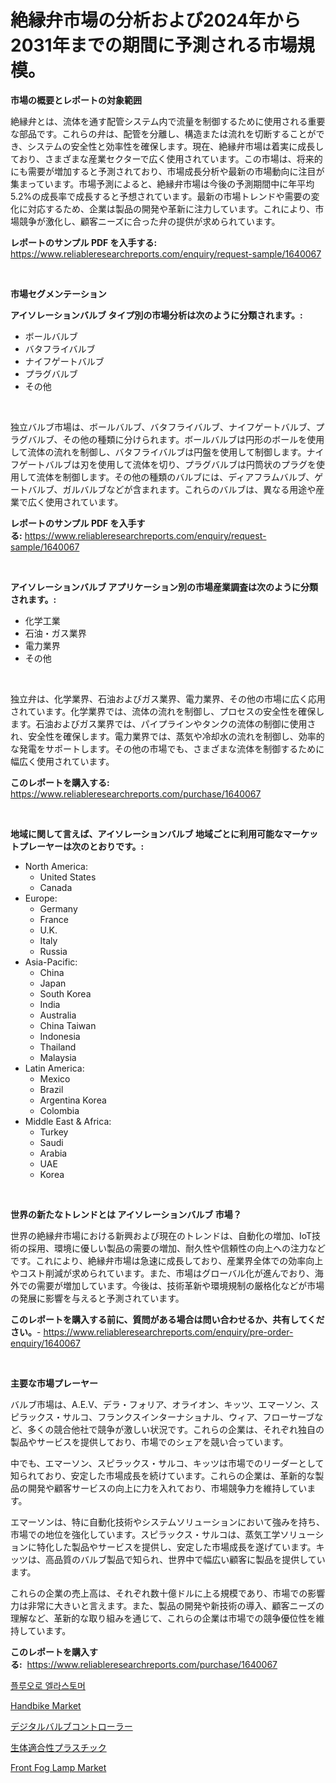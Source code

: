 <p><h1>絶縁弁市場の分析および2024年から2031年までの期間に予測される市場規模。</h1></p><p><strong>市場の概要とレポートの対象範囲</strong></p>
<p><p>絶縁弁とは、流体を通す配管システム内で流量を制御するために使用される重要な部品です。これらの弁は、配管を分離し、構造または流れを切断することができ、システムの安全性と効率性を確保します。現在、絶縁弁市場は着実に成長しており、さまざまな産業セクターで広く使用されています。この市場は、将来的にも需要が増加すると予測されており、市場成長分析や最新の市場動向に注目が集まっています。市場予測によると、絶縁弁市場は今後の予測期間中に年平均5.2%の成長率で成長すると予想されています。最新の市場トレンドや需要の変化に対応するため、企業は製品の開発や革新に注力しています。これにより、市場競争が激化し、顧客ニーズに合った弁の提供が求められています。</p></p>
<p><strong>レポートのサンプル PDF を入手する:</strong> <a href="https://www.reliableresearchreports.com/enquiry/request-sample/1640067">https://www.reliableresearchreports.com/enquiry/request-sample/1640067</a></p>
<p>&nbsp;</p>
<p><strong>市場セグメンテーション</strong></p>
<p><strong>アイソレーションバルブ タイプ別の市場分析は次のように分類されます。:</strong></p>
<p><ul><li>ボールバルブ</li><li>バタフライバルブ</li><li>ナイフゲートバルブ</li><li>プラグバルブ</li><li>その他</li></ul></p>
<p>&nbsp;</p>
<p><p>独立バルブ市場は、ボールバルブ、バタフライバルブ、ナイフゲートバルブ、プラグバルブ、その他の種類に分けられます。ボールバルブは円形のボールを使用して流体の流れを制御し、バタフライバルブは円盤を使用して制御します。ナイフゲートバルブは刃を使用して流体を切り、プラグバルブは円筒状のプラグを使用して流体を制御します。その他の種類のバルブには、ディアフラムバルブ、ゲートバルブ、ガルバルブなどが含まれます。これらのバルブは、異なる用途や産業で広く使用されています。</p></p>
<p><strong>レポートのサンプル PDF を入手する:</strong>&nbsp;<a href="https://www.reliableresearchreports.com/enquiry/request-sample/1640067">https://www.reliableresearchreports.com/enquiry/request-sample/1640067</a></p>
<p>&nbsp;</p>
<p><strong> アイソレーションバルブ アプリケーション別の市場産業調査は次のように分類されます。:</strong></p>
<p><ul><li>化学工業</li><li>石油・ガス業界</li><li>電力業界</li><li>その他</li></ul></p>
<p>&nbsp;</p>
<p><p>独立弁は、化学業界、石油およびガス業界、電力業界、その他の市場に広く応用されています。化学業界では、流体の流れを制御し、プロセスの安全性を確保します。石油およびガス業界では、パイプラインやタンクの流体の制御に使用され、安全性を確保します。電力業界では、蒸気や冷却水の流れを制御し、効率的な発電をサポートします。その他の市場でも、さまざまな流体を制御するために幅広く使用されています。</p></p>
<p><strong>このレポートを購入する:</strong>&nbsp; <a href="https://www.reliableresearchreports.com/purchase/1640067">https://www.reliableresearchreports.com/purchase/1640067</a></p>
<p>&nbsp;</p>
<p><strong>地域に関して言えば、アイソレーションバルブ 地域ごとに利用可能なマーケットプレーヤーは次のとおりです。:</strong></p>
<p><ul>
    <li>
        North America:
        <ul>
            <li>United States</li>
            <li>Canada</li>
        </ul>
    </li>
    <li>
        Europe:
        <ul>
            <li>Germany</li>
            <li>France</li>
            <li>U.K.</li>
            <li>Italy</li>
            <li>Russia</li>
        </ul>
    </li>
    <li>
        Asia-Pacific:
        <ul>
            <li>China</li>
            <li>Japan</li>
            <li>South Korea</li>
            <li>India</li>
            <li>Australia</li>
            <li>China Taiwan</li>
            <li>Indonesia</li>
            <li>Thailand</li>
            <li>Malaysia</li>
        </ul>
    </li>
    <li>
        Latin America:
        <ul>
            <li>Mexico</li>
            <li>Brazil</li>
            <li>Argentina Korea</li>
            <li>Colombia</li>
        </ul>
    </li>
    <li>
        Middle East & Africa:
        <ul>
            <li>Turkey</li>
            <li>Saudi</li>
            <li>Arabia</li>
            <li>UAE</li>
            <li>Korea</li>
        </ul>
    </li>
    </ul></p>
<p>&nbsp;</p>
<p><strong>世界の新たなトレンドとは アイソレーションバルブ 市場？</strong></p>
<p><p>世界の絶縁弁市場における新興および現在のトレンドは、自動化の増加、IoT技術の採用、環境に優しい製品の需要の増加、耐久性や信頼性の向上への注力などです。これにより、絶縁弁市場は急速に成長しており、産業界全体での効率向上やコスト削減が求められています。また、市場はグローバル化が進んでおり、海外での需要が増加しています。今後は、技術革新や環境規制の厳格化などが市場の発展に影響を与えると予測されています。</p></p>
<p><strong>このレポートを購入する前に、質問がある場合は問い合わせるか、共有してください。</strong>- <a href="https://www.reliableresearchreports.com/enquiry/pre-order-enquiry/1640067">https://www.reliableresearchreports.com/enquiry/pre-order-enquiry/1640067</a></p>
<p>&nbsp;</p>
<p><strong>主要な市場プレーヤー</strong></p>
<p><p>バルブ市場は、A.E.V、デラ・フォリア、オライオン、キッツ、エマーソン、スピラックス・サルコ、フランクスインターナショナル、ウィア、フローサーブなど、多くの競合他社で競争が激しい状況です。これらの企業は、それぞれ独自の製品やサービスを提供しており、市場でのシェアを競い合っています。</p><p>中でも、エマーソン、スピラックス・サルコ、キッツは市場でのリーダーとして知られており、安定した市場成長を続けています。これらの企業は、革新的な製品の開発や顧客サービスの向上に力を入れており、市場競争力を維持しています。</p><p>エマーソンは、特に自動化技術やシステムソリューションにおいて強みを持ち、市場での地位を強化しています。スピラックス・サルコは、蒸気工学ソリューションに特化した製品やサービスを提供し、安定した市場成長を遂げています。キッツは、高品質のバルブ製品で知られ、世界中で幅広い顧客に製品を提供しています。</p><p>これらの企業の売上高は、それぞれ数十億ドルに上る規模であり、市場での影響力は非常に大きいと言えます。また、製品の開発や新技術の導入、顧客ニーズの理解など、革新的な取り組みを通じて、これらの企業は市場での競争優位性を維持しています。</p></p>
<p><strong>このレポートを購入する:</strong>&nbsp;&nbsp;<a href="https://www.reliableresearchreports.com/purchase/1640067">https://www.reliableresearchreports.com/purchase/1640067</a></p>
<p><p><a href="https://github.com/vsr06p4p49/Market-Research-Report-List-1/blob/main/81810508760.md">플루오로 엘라스토머</a></p><p><a href="https://issuu.com/reportprime-2/docs/handbike-market-size-2030.pptx">Handbike Market</a></p><p><a href="https://github.com/ReganWisoky2023/Market-Research-Report-List-1/blob/main/81082259511.md">デジタルバルブコントローラー</a></p><p><a href="https://github.com/cbigkbh02719/Market-Research-Report-List-1/blob/main/45805959510.md">生体適合性プラスチック</a></p><p><a href="https://issuu.com/reportprime-2/docs/front-fog-lamp-market-size-2030.pptx">Front Fog Lamp Market</a></p></p>